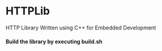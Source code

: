 # HTTPLib
HTTP Library Written using C++ for Embedded Development
#### Build the library by executing build.sh
